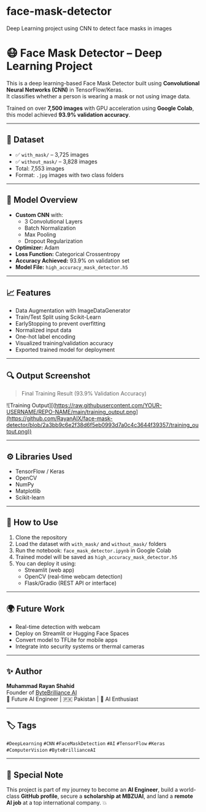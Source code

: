 # face-mask-detector
Deep Learning project using CNN to detect face masks in images
# 😷 Face Mask Detector – Deep Learning Project

This is a deep learning-based Face Mask Detector built using **Convolutional Neural Networks (CNN)** in TensorFlow/Keras.  
It classifies whether a person is wearing a mask or not using image data.

Trained on over **7,500 images** with GPU acceleration using **Google Colab**, this model achieved **93.9% validation accuracy**.

---

## 📂 Dataset

- ✅ `with_mask/` – 3,725 images  
- ✅ `without_mask/` – 3,828 images  
- Total: 7,553 images  
- Format: `.jpg` images with two class folders

---

## 🧠 Model Overview

- **Custom CNN** with:
  - 3 Convolutional Layers
  - Batch Normalization
  - Max Pooling
  - Dropout Regularization
- **Optimizer:** Adam  
- **Loss Function:** Categorical Crossentropy  
- **Accuracy Achieved:** 93.9% on validation set  
- **Model File:** `high_accuracy_mask_detector.h5`

---

## 📈 Features

- Data Augmentation with ImageDataGenerator
- Train/Test Split using Scikit-Learn
- EarlyStopping to prevent overfitting
- Normalized input data
- One-hot label encoding
- Visualized training/validation accuracy
- Exported trained model for deployment

---

## 🔍 Output Screenshot

> Final Training Result (93.9% Validation Accuracy)

![Training Output][(https://raw.githubusercontent.com/YOUR-USERNAME/REPO-NAME/main/training_output.png](https://github.com/RayanAIX/face-mask-detector/blob/2a3bb9c6e2f38d6f5eb0993d7a0c4c3644f39357/training_output.png))


---

## ⚙️ Libraries Used

- TensorFlow / Keras
- OpenCV
- NumPy
- Matplotlib
- Scikit-learn

---

## 🚀 How to Use

1. Clone the repository  
2. Load the dataset with `with_mask/` and `without_mask/` folders  
3. Run the notebook: `face_mask_detector.ipynb` in Google Colab  
4. Trained model will be saved as `high_accuracy_mask_detector.h5`  
5. You can deploy it using:
   - Streamlit (web app)
   - OpenCV (real-time webcam detection)
   - Flask/Gradio (REST API or interface)

---

## 🌍 Future Work

- Real-time detection with webcam
- Deploy on Streamlit or Hugging Face Spaces
- Convert model to TFLite for mobile apps
- Integrate into security systems or thermal cameras

---

## ✨ Author

**Muhammad Rayan Shahid**  
Founder of [ByteBrilliance AI](https://www.youtube.com/@ByteBrillianceAI)  
💼 Future AI Engineer | 🇵🇰 Pakistan | 🧠 AI Enthusiast  


---

## 🏷️ Tags

`#DeepLearning` `#CNN` `#FaceMaskDetection` `#AI` `#TensorFlow` `#Keras` `#ComputerVision` `#ByteBrillianceAI`

---

## 🧠 Special Note

This project is part of my journey to become an **AI Engineer**, build a world-class **GitHub profile**, secure a **scholarship at MBZUAI**, and land a **remote AI job** at a top international company. 💥
